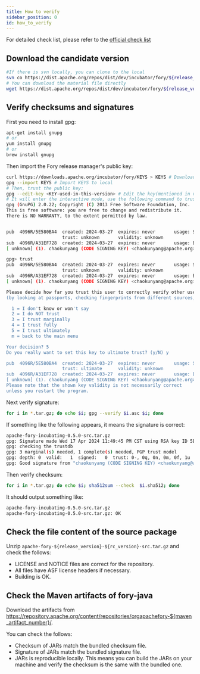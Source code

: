 ```yaml
---
title: How to verify
sidebar_position: 0
id: how_to_verify
---
```



For detailed check list, please refer to the [official check list](https://cwiki.apache.org/confluence/display/INCUBATOR/Incubator+Release+Checklist)

## Download the candidate version

```bash
#If there is svn locally, you can clone to the local
svn co https://dist.apache.org/repos/dist/dev/incubator/fory/${release_version}-${rc_version}/
# You can download the material file directly
wget https://dist.apache.org/repos/dist/dev/incubator/fory/${release_version}-${rc_version}/xxx.xxx
```

## Verify checksums and signatures

First you need to install gpg:

```bash
apt-get install gnupg
# or
yum install gnupg
# or
brew install gnupg
```

Then import the Fory release manager's public key:

```bash
curl https://downloads.apache.org/incubator/fory/KEYS > KEYS # Download KEYS
gpg --import KEYS # Import KEYS to local
# Then, trust the public key:
gpg --edit-key <KEY-used-in-this-version> # Edit the key(mentioned in vote email)
# It will enter the interactive mode, use the following command to trust the key:
gpg (GnuPG) 2.0.22; Copyright (C) 2013 Free Software Foundation, Inc.
This is free software: you are free to change and redistribute it.
There is NO WARRANTY, to the extent permitted by law.


pub  4096R/5E580BA4  created: 2024-03-27  expires: never       usage: SC
                     trust: unknown       validity: unknown
sub  4096R/A31EF728  created: 2024-03-27  expires: never       usage: E
[ unknown] (1). chaokunyang (CODE SIGNING KEY) <chaokunyang@apache.org>

gpg> trust
pub  4096R/5E580BA4  created: 2024-03-27  expires: never       usage: SC
                     trust: unknown       validity: unknown
sub  4096R/A31EF728  created: 2024-03-27  expires: never       usage: E
[ unknown] (1). chaokunyang (CODE SIGNING KEY) <chaokunyang@apache.org>

Please decide how far you trust this user to correctly verify other users' keys
(by looking at passports, checking fingerprints from different sources, etc.)

  1 = I don't know or won't say
  2 = I do NOT trust
  3 = I trust marginally
  4 = I trust fully
  5 = I trust ultimately
  m = back to the main menu

Your decision? 5
Do you really want to set this key to ultimate trust? (y/N) y

pub  4096R/5E580BA4  created: 2024-03-27  expires: never       usage: SC
                     trust: ultimate      validity: unknown
sub  4096R/A31EF728  created: 2024-03-27  expires: never       usage: E
[ unknown] (1). chaokunyang (CODE SIGNING KEY) <chaokunyang@apache.org>
Please note that the shown key validity is not necessarily correct
unless you restart the program.
```

Next verify signature:

```bash
for i in *.tar.gz; do echo $i; gpg --verify $i.asc $i; done
```

If something like the following appears, it means the signature is correct:

```bash
apache-fory-incubating-0.5.0-src.tar.gz
gpg: Signature made Wed 17 Apr 2024 11:49:45 PM CST using RSA key ID 5E580BA4
gpg: checking the trustdb
gpg: 3 marginal(s) needed, 1 complete(s) needed, PGP trust model
gpg: depth: 0  valid:   1  signed:   0  trust: 0-, 0q, 0n, 0m, 0f, 1u
gpg: Good signature from "chaokunyang (CODE SIGNING KEY) <chaokunyang@apache.org>"
```

Then verify checksum:

```bash
for i in *.tar.gz; do echo $i; sha512sum --check  $i.sha512; done
```

It should output something like:

```bash
apache-fory-incubating-0.5.0-src.tar.gz
apache-fory-incubating-0.5.0-src.tar.gz: OK
```

## Check the file content of the source package

Unzip `apache-fory-${release_version}-${rc_version}-src.tar.gz` and check the follows:

- LICENSE and NOTICE files are correct for the repository.
- All files have ASF license headers if necessary.
- Building is OK.

## Check the Maven artifacts of fory-java

Download the artifacts from https://repository.apache.org/content/repositories/orgapachefory-${maven_artifact_number}/.

You can check the follows:

- Checksum of JARs match the bundled checksum file.
- Signature of JARs match the bundled signature file.
- JARs is reproducible locally. This means you can build the JARs on your machine and verify the checksum is the same with the bundled one.

